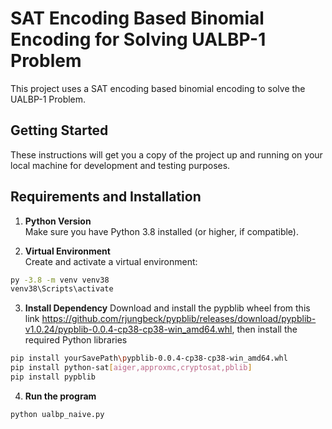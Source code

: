 # SAT Encoding Based Binomial Encoding for Solving UALBP-1 Problem

This project uses a SAT encoding based binomial encoding to solve the UALBP-1 Problem.

## Getting Started

These instructions will get you a copy of the project up and running on your local machine for development and testing purposes.

## Requirements and Installation

1. **Python Version**  
   Make sure you have Python 3.8 installed (or higher, if compatible).

2. **Virtual Environment**  
   Create and activate a virtual environment:

```bash
py -3.8 -m venv venv38
venv38\Scripts\activate
```

3. **Install Dependency**
   Download and install the pypblib wheel from this link https://github.com/rjungbeck/pypblib/releases/download/pypblib-v1.0.24/pypblib-0.0.4-cp38-cp38-win_amd64.whl, then install the required Python libraries

```bash
pip install yourSavePath\pypblib-0.0.4-cp38-cp38-win_amd64.whl
pip install python-sat[aiger,approxmc,cryptosat,pblib]
pip install pypblib
```

4. **Run the program**

```bash
python ualbp_naive.py
```
